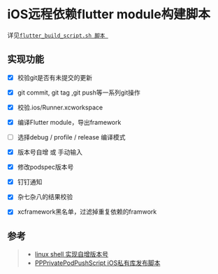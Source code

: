 # iOS远程依赖flutter module构建脚本

详见[`flutter_build_script.sh 脚本 `](https://github.com/XiFengLang/flutter_notes/blob/main/flutter_build_script.md)

## 实现功能

- [x] 校验git是否有未提交的更新
- [x] git commit, git tag ,git push等一系列git操作
- [x] 校验.ios/Runner.xcworkspace
- [x] 编译Flutter module，导出framework
- [ ] 选择debug / profile / release 编译模式
- [x] 版本号自增 或 手动输入
- [x] 修改podspec版本号
- [x] 钉钉通知
- [x] 杂七杂八的结果校验
- [x] xcframework黑名单，过滤掉重复依赖的framwork


## 参考

> * [linux shell 实现自增版本号](https://github.com/zedxpp/PPPrivatePodPushScript/blob/master/README.md)
> * [PPPrivatePodPushScript iOS私有库发布脚本](https://github.com/zedxpp/PPPrivatePodPushScript)







